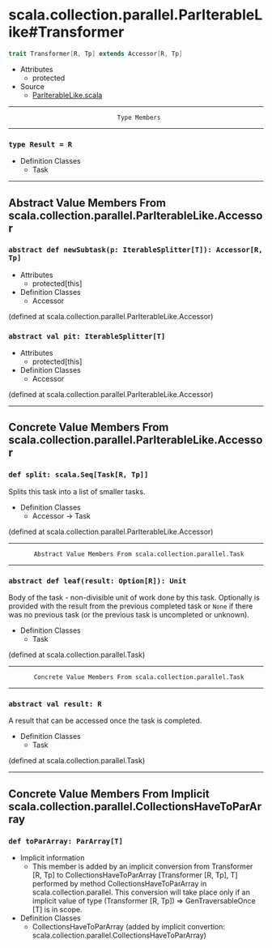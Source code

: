 
#            scala.collection.parallel.ParIterableLike#Transformer            #

```scala
trait Transformer[R, Tp] extends Accessor[R, Tp]
```

* Attributes
  * protected
* Source
  * [ParIterableLike.scala](https://github.com/scala/scala/tree/6d09a1ba5f/src/library/scala/collection/parallel/ParIterableLike.scala#L1)


--------------------------------------------------------------------------------
                                  Type Members
--------------------------------------------------------------------------------


### `type Result = R`                                                        ###

* Definition Classes
  * Task


--------------------------------------------------------------------------------
 Abstract Value Members From scala.collection.parallel.ParIterableLike.Accessor
--------------------------------------------------------------------------------


### `abstract def newSubtask(p: IterableSplitter[T]): Accessor[R, Tp]`       ###

* Attributes
  * protected[this]
* Definition Classes
  * Accessor

(defined at scala.collection.parallel.ParIterableLike.Accessor)


### `abstract val pit: IterableSplitter[T]`                                  ###

* Attributes
  * protected[this]
* Definition Classes
  * Accessor

(defined at scala.collection.parallel.ParIterableLike.Accessor)


--------------------------------------------------------------------------------
 Concrete Value Members From scala.collection.parallel.ParIterableLike.Accessor
--------------------------------------------------------------------------------


### `def split: scala.Seq[Task[R, Tp]]`                                      ###

Splits this task into a list of smaller tasks.

* Definition Classes
  * Accessor → Task

(defined at scala.collection.parallel.ParIterableLike.Accessor)


--------------------------------------------------------------------------------
           Abstract Value Members From scala.collection.parallel.Task
--------------------------------------------------------------------------------


### `abstract def leaf(result: Option[R]): Unit`                             ###

Body of the task - non-divisible unit of work done by this task. Optionally is
provided with the result from the previous completed task or `None` if there was
no previous task (or the previous task is uncompleted or unknown).

* Definition Classes
  * Task

(defined at scala.collection.parallel.Task)


--------------------------------------------------------------------------------
           Concrete Value Members From scala.collection.parallel.Task
--------------------------------------------------------------------------------


### `abstract val result: R`                                                 ###

A result that can be accessed once the task is completed.

* Definition Classes
  * Task

(defined at scala.collection.parallel.Task)


--------------------------------------------------------------------------------
Concrete Value Members From Implicit scala.collection.parallel.CollectionsHaveToParArray
--------------------------------------------------------------------------------


### `def toParArray: ParArray[T]`                                            ###

* Implicit information
  * This member is added by an implicit conversion from Transformer [R, Tp] to
    CollectionsHaveToParArray [Transformer [R, Tp], T] performed by method
    CollectionsHaveToParArray in scala.collection.parallel. This conversion will
    take place only if an implicit value of type (Transformer [R, Tp]) ⇒
    GenTraversableOnce [T] is in scope.
* Definition Classes
  * CollectionsHaveToParArray
(added by implicit convertion: scala.collection.parallel.CollectionsHaveToParArray)

